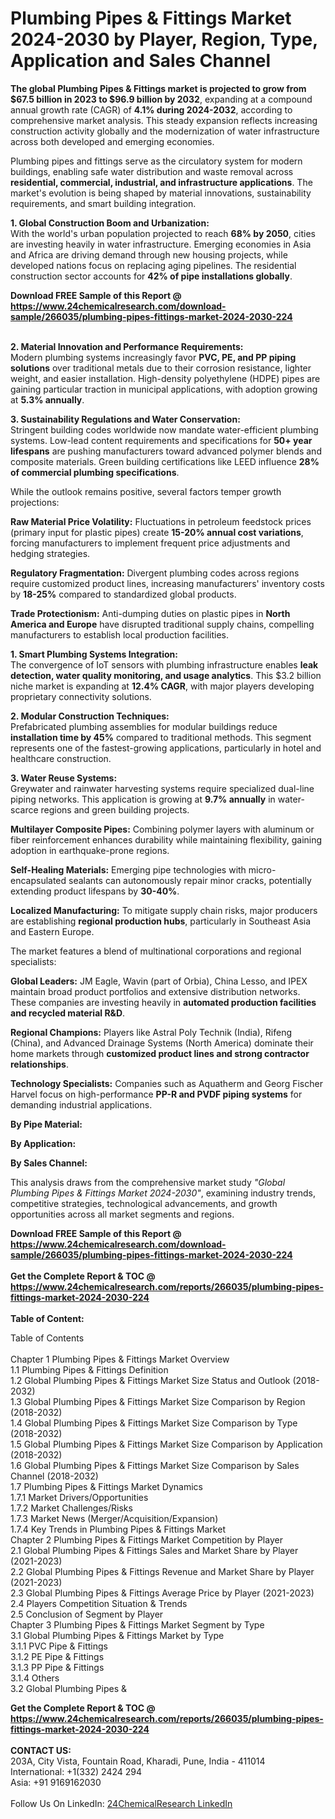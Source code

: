 <h1>Plumbing Pipes &amp; Fittings Market 2024-2030 by Player, Region, Type, Application and Sales Channel</h1><p><strong>The global Plumbing Pipes &amp; Fittings market is projected to grow from $67.5 billion in 2023 to $96.9 billion by 2032</strong>, expanding at a compound annual growth rate (CAGR) of <strong>4.1% during 2024-2032</strong>, according to comprehensive market analysis. This steady expansion reflects increasing construction activity globally and the modernization of water infrastructure across both developed and emerging economies.</p><p>Plumbing pipes and fittings serve as the circulatory system for modern buildings, enabling safe water distribution and waste removal across <strong>residential, commercial, industrial, and infrastructure applications</strong>. The market's evolution is being shaped by material innovations, sustainability requirements, and smart building integration.</p><p><strong>1. Global Construction Boom and Urbanization:</strong><br>
With the world's urban population projected to reach <strong>68% by 2050</strong>, cities are investing heavily in water infrastructure. Emerging economies in Asia and Africa are driving demand through new housing projects, while developed nations focus on replacing aging pipelines. The residential construction sector accounts for <strong>42% of pipe installations globally</strong>.</p><div><b>Download FREE Sample of this Report @ 
            <a href="https://www.24chemicalresearch.com/download-sample/266035/plumbing-pipes-fittings-market-2024-2030-224">
            https://www.24chemicalresearch.com/download-sample/266035/plumbing-pipes-fittings-market-2024-2030-224</a></b></div><br><p><strong>2. Material Innovation and Performance Requirements:</strong><br>
Modern plumbing systems increasingly favor <strong>PVC, PE, and PP piping solutions</strong> over traditional metals due to their corrosion resistance, lighter weight, and easier installation. High-density polyethylene (HDPE) pipes are gaining particular traction in municipal applications, with adoption growing at <strong>5.3% annually</strong>.</p><p><strong>3. Sustainability Regulations and Water Conservation:</strong><br>
Stringent building codes worldwide now mandate water-efficient plumbing systems. Low-lead content requirements and specifications for <strong>50+ year lifespans</strong> are pushing manufacturers toward advanced polymer blends and composite materials. Green building certifications like LEED influence <strong>28% of commercial plumbing specifications</strong>.</p><p>While the outlook remains positive, several factors temper growth projections:</p><p><strong>Raw Material Price Volatility:</strong> Fluctuations in petroleum feedstock prices (primary input for plastic pipes) create <strong>15-20% annual cost variations</strong>, forcing manufacturers to implement frequent price adjustments and hedging strategies.</p><p><strong>Regulatory Fragmentation:</strong> Divergent plumbing codes across regions require customized product lines, increasing manufacturers' inventory costs by <strong>18-25%</strong> compared to standardized global products.</p><p><strong>Trade Protectionism:</strong> Anti-dumping duties on plastic pipes in <strong>North America and Europe</strong> have disrupted traditional supply chains, compelling manufacturers to establish local production facilities.</p><p><strong>1. Smart Plumbing Systems Integration:</strong><br>
The convergence of IoT sensors with plumbing infrastructure enables <strong>leak detection, water quality monitoring, and usage analytics</strong>. This $3.2 billion niche market is expanding at <strong>12.4% CAGR</strong>, with major players developing proprietary connectivity solutions.</p><p><strong>2. Modular Construction Techniques:</strong><br>
Prefabricated plumbing assemblies for modular buildings reduce <strong>installation time by 45%</strong> compared to traditional methods. This segment represents one of the fastest-growing applications, particularly in hotel and healthcare construction.</p><p><strong>3. Water Reuse Systems:</strong><br>
Greywater and rainwater harvesting systems require specialized dual-line piping networks. This application is growing at <strong>9.7% annually</strong> in water-scarce regions and green building projects.</p><p><strong>Multilayer Composite Pipes:</strong> Combining polymer layers with aluminum or fiber reinforcement enhances durability while maintaining flexibility, gaining adoption in earthquake-prone regions.</p><p><strong>Self-Healing Materials:</strong> Emerging pipe technologies with micro-encapsulated sealants can autonomously repair minor cracks, potentially extending product lifespans by <strong>30-40%</strong>.</p><p><strong>Localized Manufacturing:</strong> To mitigate supply chain risks, major producers are establishing <strong>regional production hubs</strong>, particularly in Southeast Asia and Eastern Europe.</p><p>The market features a blend of multinational corporations and regional specialists:</p><p><strong>Global Leaders:</strong> JM Eagle, Wavin (part of Orbia), China Lesso, and IPEX maintain broad product portfolios and extensive distribution networks. These companies are investing heavily in <strong>automated production facilities and recycled material R&amp;D</strong>.</p><p><strong>Regional Champions:</strong> Players like Astral Poly Technik (India), Rifeng (China), and Advanced Drainage Systems (North America) dominate their home markets through <strong>customized product lines and strong contractor relationships</strong>.</p><p><strong>Technology Specialists:</strong> Companies such as Aquatherm and Georg Fischer Harvel focus on high-performance <strong>PP-R and PVDF piping systems</strong> for demanding industrial applications.</p><p><strong>By Pipe Material:</strong></p><p><strong>By Application:</strong></p><p><strong>By Sales Channel:</strong></p><p>This analysis draws from the comprehensive market study <em>"Global Plumbing Pipes &amp; Fittings Market 2024-2030"</em>, examining industry trends, competitive strategies, technological advancements, and growth opportunities across all market segments and regions.</p><div><b>Download FREE Sample of this Report @ 
            <a href="https://www.24chemicalresearch.com/download-sample/266035/plumbing-pipes-fittings-market-2024-2030-224">
            https://www.24chemicalresearch.com/download-sample/266035/plumbing-pipes-fittings-market-2024-2030-224</a></b></div><br><div><b>Get the Complete Report & TOC @ 
            <a href="https://www.24chemicalresearch.com/reports/266035/plumbing-pipes-fittings-market-2024-2030-224">
            https://www.24chemicalresearch.com/reports/266035/plumbing-pipes-fittings-market-2024-2030-224</a></b></div><br>
            <b>Table of Content:</b><p>Table of Contents<br />
<br />
Chapter 1 Plumbing Pipes & Fittings Market Overview<br />
    1.1 Plumbing Pipes & Fittings Definition<br />
    1.2 Global Plumbing Pipes & Fittings Market Size Status and Outlook (2018-2032)<br />
    1.3 Global Plumbing Pipes & Fittings Market Size Comparison by Region (2018-2032)<br />
    1.4 Global Plumbing Pipes & Fittings Market Size Comparison by Type (2018-2032)<br />
    1.5 Global Plumbing Pipes & Fittings Market Size Comparison by Application (2018-2032)<br />
    1.6 Global Plumbing Pipes & Fittings Market Size Comparison by Sales Channel (2018-2032)<br />
    1.7 Plumbing Pipes & Fittings Market Dynamics<br />
        1.7.1 Market Drivers/Opportunities<br />
        1.7.2 Market Challenges/Risks<br />
        1.7.3 Market News (Merger/Acquisition/Expansion)<br />
        1.7.4 Key Trends in Plumbing Pipes & Fittings Market<br />
Chapter 2 Plumbing Pipes & Fittings Market Competition by Player<br />
    2.1 Global Plumbing Pipes & Fittings Sales and Market Share by Player (2021-2023)<br />
    2.2 Global Plumbing Pipes & Fittings Revenue and Market Share by Player (2021-2023)<br />
    2.3 Global Plumbing Pipes & Fittings Average Price by Player (2021-2023)<br />
    2.4 Players Competition Situation & Trends<br />
    2.5 Conclusion of Segment by Player<br />
Chapter 3 Plumbing Pipes & Fittings Market Segment by Type<br />
    3.1 Global Plumbing Pipes & Fittings Market by Type<br />
        3.1.1 PVC Pipe & Fittings<br />
        3.1.2 PE Pipe & Fittings<br />
        3.1.3 PP Pipe & Fittings<br />
        3.1.4 Others<br />
    3.2 Global Plumbing Pipes & </p><div><b>Get the Complete Report & TOC @ 
            <a href="https://www.24chemicalresearch.com/reports/266035/plumbing-pipes-fittings-market-2024-2030-224">
            https://www.24chemicalresearch.com/reports/266035/plumbing-pipes-fittings-market-2024-2030-224</a></b></div><br><b>CONTACT US:</b><br>
            203A, City Vista, Fountain Road, Kharadi, Pune, India - 411014<br>
            International: +1(332) 2424 294<br>
            Asia: +91 9169162030 <br><br>
            Follow Us On LinkedIn: <a href="https://www.linkedin.com/company/24chemicalresearch/">24ChemicalResearch LinkedIn</a>